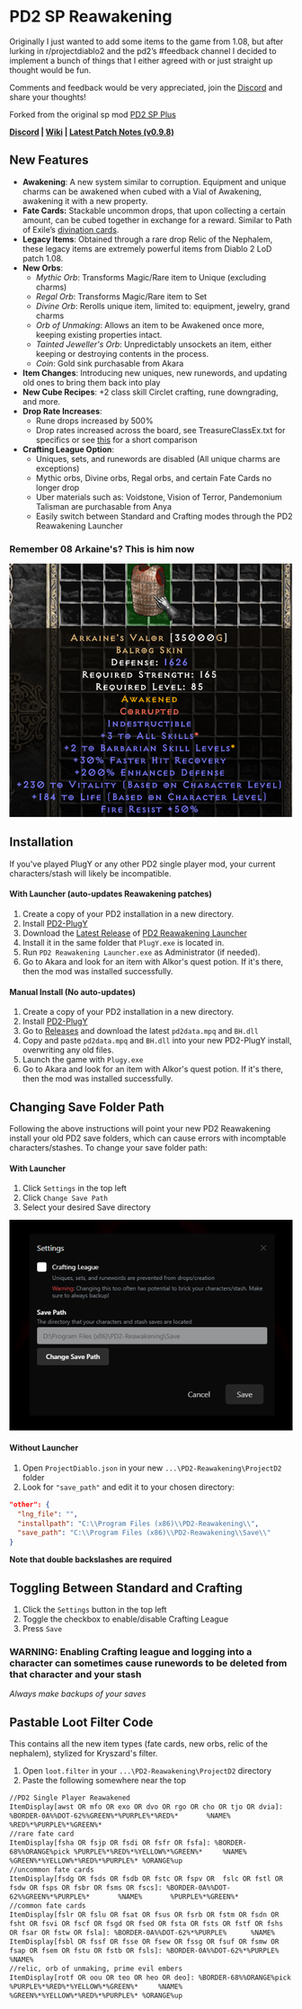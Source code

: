 # PD2 SP Reawakening

Originally I just wanted to add some items to the game from 1.08, but after lurking in r/projectdiablo2 and the pd2’s #feedback channel I decided to implement a bunch of things that I either agreed with or just straight up thought would be fun.

Comments and feedback would be very appreciated, join the [Discord](https://discord.gg/rBCNMWaCNt) and share your thoughts!

Forked from the original sp mod [PD2 SP Plus](https://github.com/Lukaszpg/PD2-Single-Player-Plus-mod)

**[Discord](https://discord.gg/rBCNMWaCNt) | [Wiki](https://pd2reawakening.com/wiki/) | [Latest Patch Notes (v0.9.8)](https://docs.google.com/document/d/1-gg-buFPovUvg_Tb_lSUDos8E-bLGlXLm00jvBkjxDo/pub)**

## New Features

- **Awakening**: A new system similar to corruption. Equipment and unique charms can be awakened when cubed with a Vial of Awakening, awakening it with a new property.
- **Fate Cards:** Stackable uncommon drops, that upon collecting a certain amount, can be cubed together in exchange for a reward. Similar to Path of Exile’s [divination cards](https://pathofexile.fandom.com/wiki/Divination_card).
- **Legacy Items**: Obtained through a rare drop Relic of the Nephalem, these legacy items are extremely powerful items from Diablo 2 LoD patch 1.08.
- **New Orbs**:
  - _Mythic Orb_: Transforms Magic/Rare item to Unique (excluding charms)
  - _Regal Orb_: Transforms Magic/Rare item to Set
  - _Divine Orb_: Rerolls unique item, limited to: equipment, jewelry, grand charms
  - _Orb of Unmaking_: Allows an item to be Awakened once more, keeping existing properties intact.
  - _Tainted Jeweller's Orb_: Unpredictably unsockets an item, either keeping or destroying contents in the process.
  - _Coin_: Gold sink purchasable from Akara
- **Item Changes**: Introducing new uniques, new runewords, and updating old ones to bring them back into play
- **New Cube Recipes**: +2 class skill Circlet crafting, rune downgrading, and more.
- **Drop Rate Increases**:
  - Rune drops increased by 500%
  - Drop rates increased across the board, see TreasureClassEx.txt for specifics or see [this](https://docs.google.com/spreadsheets/d/e/2PACX-1vSmG2BYE-c6W7l0ha8OcyEQROgDSKFtR99mWHuT9XM6OXW_f4ym87x-d5GrhlO37msQqxt2IJj_XRbF/pubhtml) for a short comparison
- **Crafting League Option**:
  - Uniques, sets, and runewords are disabled (All unique charms are exceptions)
  - Mythic orbs, Divine orbs, Regal orbs, and certain Fate Cards no longer drop
  - Uber materials such as: Voidstone, Vision of Terror, Pandemonium Talisman are purchasable from Anya
  - Easily switch between Standard and Crafting modes through the PD2 Reawakening Launcher

### Remember 08 Arkaine's? This is him now

![alt text](PoHIVHh.png)

## Installation

If you've played PlugY or any other PD2 single player mod, your current characters/stash will likely be incompatible.

#### With Launcher (auto-updates Reawakening patches)

1. Create a copy of your PD2 installation in a new directory.
1. Install [PD2-PlugY](https://github.com/BetweenWalls/PD2-PlugY)
1. Download the [Latest Release](https://github.com/synpoox/pd2-reawakening-launcher/releases/latest) of [PD2 Reawakening Launcher](https://github.com/synpoox/pd2-reawakening-launcher)
1. Install it in the same folder that `PlugY.exe` is located in.
1. Run `PD2 Reawakening Launcher.exe` as Administrator (if needed).
1. Go to Akara and look for an item with Alkor's quest potion. If it's there, then the mod was installed successfully.

#### Manual Install (No auto-updates)

1. Create a copy of your PD2 installation in a new directory.
1. Install [PD2-PlugY](https://github.com/BetweenWalls/PD2-PlugY)
1. Go to [Releases](https://github.com/synpoox/pd2-reawakening/releases) and download the latest `pd2data.mpq` and `BH.dll`
1. Copy and paste `pd2data.mpq` and `BH.dll` into your new PD2-PlugY install, overwriting any old files.
1. Launch the game with `Plugy.exe`
1. Go to Akara and look for an item with Alkor's quest potion. If it's there, then the mod was installed successfully.

## Changing Save Folder Path

Following the above instructions will point your new PD2 Reawakening install your old PD2 save folders, which can cause errors with incomptable characters/stashes. To change your save folder path:

#### With Launcher
1. Click `Settings` in the top left
1. Click `Change Save Path`
1. Select your desired Save directory

![alt text](kAKT28i.png)

#### Without Launcher

1. Open `ProjectDiablo.json` in your new `...\PD2-Reawakening\ProjectD2` folder
1. Look for `"save_path"` and edit it to your chosen directory:

```JSON
"other": {
  "lng_file": "",
  "installpath": "C:\\Program Files (x86)\\PD2-Reawakening\\",
  "save_path": "C:\\Program Files (x86)\\PD2-Reawakening\\Save\\"
}
```
**Note that double backslashes are required**

## Toggling Between Standard and Crafting

1. Click the `Settings` button in the top left
1. Toggle the checkbox to enable/disable Crafting League
1. Press `Save`

### **WARNING: Enabling Crafting league and logging into a character can sometimes cause runewords to be deleted from that character and your stash**

_Always make backups of your saves_

## Pastable Loot Filter Code

This contains all the new item types (fate cards, new orbs, relic of the nephalem), stylized for Kryszard's filter.
1. Open `loot.filter` in your `...\PD2-Reawakening\ProjectD2` directory
1. Paste the following somewhere near the top

```
//PD2 Single Player Reawakened
ItemDisplay[awst OR mfo OR exo OR dvo OR rgo OR cho OR tjo OR dvia]: %BORDER-0A%%DOT-62%%GREEN%*%PURPLE%*%RED%*       %NAME%       %RED%*%PURPLE%*%GREEN%*
//rare fate card
ItemDisplay[fsha OR fsjp OR fsdi OR fsfr OR fsfa]: %BORDER-68%%ORANGE%pick %PURPLE%*%RED%*%YELLOW%*%GREEN%*     %NAME%     %GREEN%*%YELLOW%*%RED%*%PURPLE%* %ORANGE%up
//uncommon fate cards
ItemDisplay[fsdg OR fsds OR fsdb OR fstc OR fspv OR  fslc OR fstl OR fsdw OR fsps OR fsbr OR fsms OR fscs]: %BORDER-0A%%DOT-62%%GREEN%*%PURPLE%*       %NAME%       %PURPLE%*%GREEN%*
//common fate cards
ItemDisplay[fslr OR fslu OR fsat OR fsus OR fsrb OR fstm OR fsdn OR fsht OR fsvi OR fscf OR fsgd OR fsed OR fsta OR fsts OR fstf OR fshs OR fsar OR fstw OR fsla]: %BORDER-0A%%DOT-62%*%PURPLE%      %NAME%      
ItemDisplay[fsbl OR fssf OR fsse OR fsew OR fssg OR fsuf OR fsmw OR fsap OR fsem OR fstu OR fstb OR fsls]: %BORDER-0A%%DOT-62%*%PURPLE%      %NAME%      
//relic, orb of unmaking, prime evil embers
ItemDisplay[rotf OR oou OR teo OR heo OR deo]: %BORDER-68%%ORANGE%pick %PURPLE%*%RED%*%YELLOW%*%GREEN%*     %NAME%     %GREEN%*%YELLOW%*%RED%*%PURPLE%* %ORANGE%up
```
